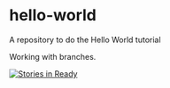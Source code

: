 # hello-world
A repository to do the Hello World tutorial

Working with branches.


[![Stories in Ready](https://badge.waffle.io/dalesman/hello-world.png?label=ready&title=Ready)](http://waffle.io/dalesman/hello-world)
